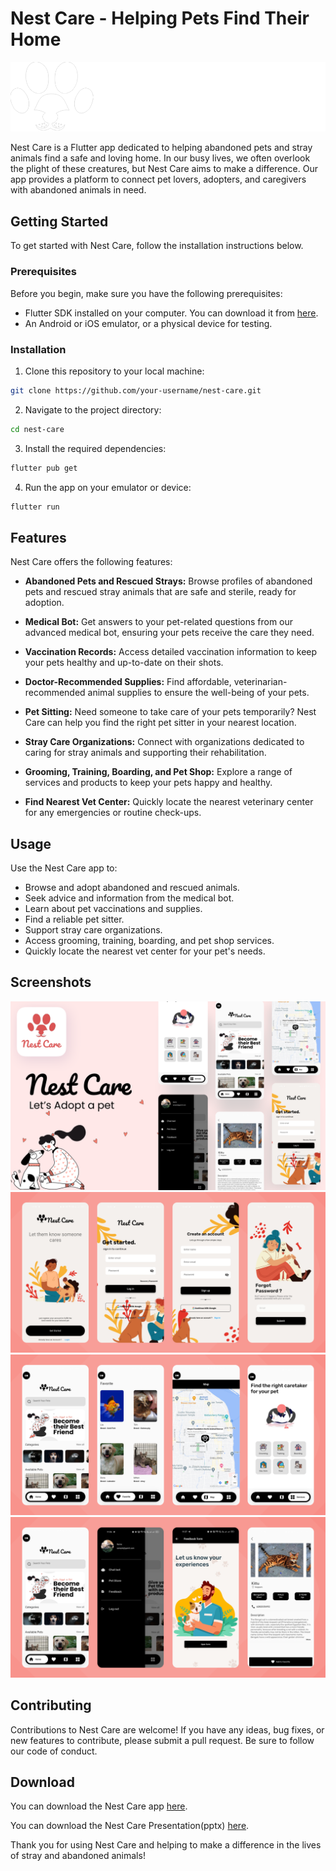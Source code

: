 
# Nest Care - Helping Pets Find Their Home

![Nest Care Logo](readme_img/lg.png)

Nest Care is a Flutter app dedicated to helping abandoned pets and stray animals find a safe and loving home. In our busy lives, we often overlook the plight of these creatures, but Nest Care aims to make a difference. Our app provides a platform to connect pet lovers, adopters, and caregivers with abandoned animals in need.



## Getting Started

To get started with Nest Care, follow the installation instructions below.

### Prerequisites

Before you begin, make sure you have the following prerequisites:

- Flutter SDK installed on your computer. You can download it from [here](https://flutter.dev/docs/get-started/install).
- An Android or iOS emulator, or a physical device for testing.

### Installation

1. Clone this repository to your local machine:

```bash
git clone https://github.com/your-username/nest-care.git
```

2. Navigate to the project directory:

```bash
cd nest-care
```

3. Install the required dependencies:

```bash
flutter pub get
```

4. Run the app on your emulator or device:

```bash
flutter run
```

## Features

Nest Care offers the following features:


- **Abandoned Pets and Rescued Strays:** Browse profiles of abandoned pets and rescued stray animals that are safe and sterile, ready for adoption.

- **Medical Bot:** Get answers to your pet-related questions from our advanced medical bot, ensuring your pets receive the care they need.

- **Vaccination Records:** Access detailed vaccination information to keep your pets healthy and up-to-date on their shots.

- **Doctor-Recommended Supplies:** Find affordable, veterinarian-recommended animal supplies to ensure the well-being of your pets.

- **Pet Sitting:** Need someone to take care of your pets temporarily? Nest Care can help you find the right pet sitter in your nearest location.

- **Stray Care Organizations:** Connect with organizations dedicated to caring for stray animals and supporting their rehabilitation.

- **Grooming, Training, Boarding, and Pet Shop:** Explore a range of services and products to keep your pets happy and healthy.

- **Find Nearest Vet Center:** Quickly locate the nearest veterinary center for any emergencies or routine check-ups.

## Usage

Use the Nest Care app to:

- Browse and adopt abandoned and rescued animals.
- Seek advice and information from the medical bot.
- Learn about pet vaccinations and supplies.
- Find a reliable pet sitter.
- Support stray care organizations.
- Access grooming, training, boarding, and pet shop services.
- Quickly locate the nearest vet center for your pet's needs.

## Screenshots

![Cover](readme_img/Cover.png)
![Screenshot 1](readme_img/Thumb1.png)
![Screenshot 2](readme_img/Thumb2.png)
![Screenshot 3](readme_img/Thumb3.png)

## Contributing

Contributions to Nest Care are welcome! If you have any ideas, bug fixes, or new features to contribute, please submit a pull request. Be sure to follow our code of conduct.

## Download

You can download the Nest Care app [here](https://drive.google.com/file/d/1oaNwHpfDzgsmWuE5genDMlrR0JROfyUk/view?usp=sharing).

You can download the Nest Care Presentation(pptx) [here](https://docs.google.com/presentation/d/1PkZI3Yv3TJTEm-HayFMjX2b0aCO1eM_J/edit?usp=sharing&ouid=104051497733581421040&rtpof=true&sd=true).

Thank you for using Nest Care and helping to make a difference in the lives of stray and abandoned animals!
